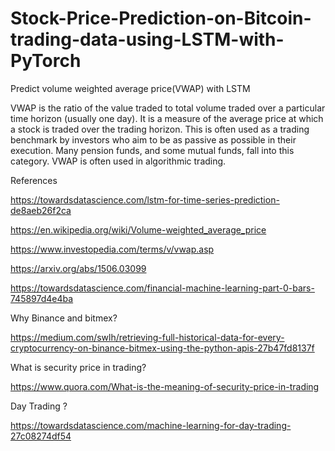 # Stock-Price-Prediction-on-Bitcoin-trading-data-using-LSTM-with-PyTorch

Predict volume weighted average price(VWAP) with LSTM

VWAP is the ratio of the value traded to total volume traded over a particular time horizon (usually one day). It is a measure of the average price at which a stock is traded over the trading horizon. This is often used as a trading benchmark by investors who aim to be as passive as possible in their execution. Many pension funds, and some mutual funds, fall into this category. VWAP is often used in algorithmic trading.

       

References

https://towardsdatascience.com/lstm-for-time-series-prediction-de8aeb26f2ca

https://en.wikipedia.org/wiki/Volume-weighted_average_price

https://www.investopedia.com/terms/v/vwap.asp

https://arxiv.org/abs/1506.03099

https://towardsdatascience.com/financial-machine-learning-part-0-bars-745897d4e4ba

Why Binance and bitmex?

https://medium.com/swlh/retrieving-full-historical-data-for-every-cryptocurrency-on-binance-bitmex-using-the-python-apis-27b47fd8137f

What is security price in trading?

https://www.quora.com/What-is-the-meaning-of-security-price-in-trading

Day Trading ?

https://towardsdatascience.com/machine-learning-for-day-trading-27c08274df54

            
            

